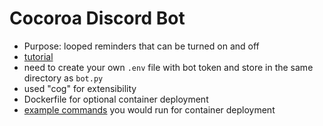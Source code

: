 # Cocoroa Discord Bot

- Purpose: looped reminders that can be turned on and off
- [tutorial](https://www.freecodecamp.org/news/create-a-discord-bot-with-python/)
- need to create your own `.env` file with bot token and store in the same directory as `bot.py`
- used "cog" for extensibility
- Dockerfile for optional container deployment
- [example commands](commands.md) you would run for container deployment
